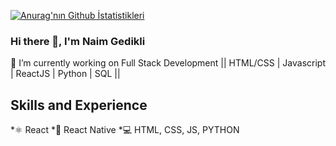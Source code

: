 
[![Anurag'nın Github İstatistikleri](https://github-readme-stats.vercel.app/api?username=NmGDKL)](https://github.com/anuraghazra/github-readme-stats)

### Hi there 👋, I'm Naim Gedikli
🔭 I’m currently working on Full Stack Development || HTML/CSS | Javascript | ReactJS | Python | SQL ||

## Skills and Experience
*⚛ React
*📱 React Native
*💻 HTML, CSS, JS, PYTHON



